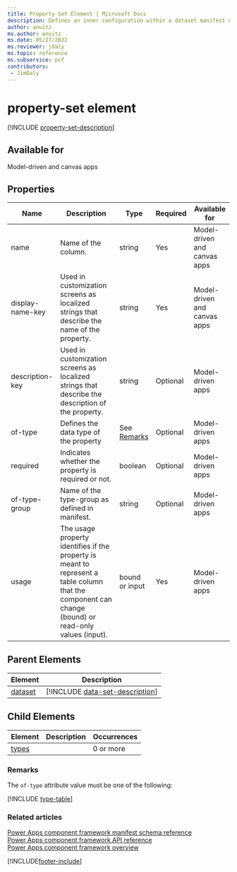 ```yaml
---
title: Property Set Element | Microsoft Docs
description: Defines an inner configuration within a dataset manifest node to allow you to explicitly configure a column of your dataset against a column of a given type from the table against which the dataset is configured.
author: anuitz
ms.author: anuitz
ms.date: 05/27/2022
ms.reviewer: jdaly
ms.topic: reference
ms.subservice: pcf
contributors:
 - JimDaly
---
```


# property-set element

[!INCLUDE [property-set-description](includes/property-set-description.md)]

## Available for

Model-driven and canvas apps

## Properties

|Name |Description |Type |Required |Available for|
|----- |------ |------ |---------- |-------------|
|name | Name of the column. |string |Yes |Model-driven and canvas apps|
|display-name-key  | Used in customization screens as localized strings that describe the name of the property. |string |Yes |Model-driven and canvas apps|
|description-key |Used in customization screens as localized strings that describe the description of the property. |string |Optional |Model-driven apps|
|of-type |Defines the data type of the property |See [Remarks](#remarks) |Optional |Model-driven apps|
|required|Indicates whether the property is required or not.|boolean |Optional |Model-driven apps|
|of-type-group |Name of the type-group as defined in manifest. |string|Optional |Model-driven apps|
|usage |The usage property identifies if the property is meant to represent a table column that the component can change (bound) or read-only values (input). |bound or input |Yes |Model-driven apps|

## Parent Elements

|Element|Description|
|--|--|
|[dataset](data-set.md)|[!INCLUDE [data-set-description](includes/data-set-description.md)]|

## Child Elements

|Element|Description|Occurrences|
|--|--|--|
|[types](types.md)||0 or more|

### Remarks

The `of-type` attribute value must be one of the following:

[!INCLUDE [type-table](includes/type-table.md)]

### Related articles

[Power Apps component framework manifest schema reference](index.md)<br/>
[Power Apps component framework API reference](../reference/index.md)<br/>
[Power Apps component framework overview](../overview.md)

[!INCLUDE[footer-include](../../../includes/footer-banner.md)]
